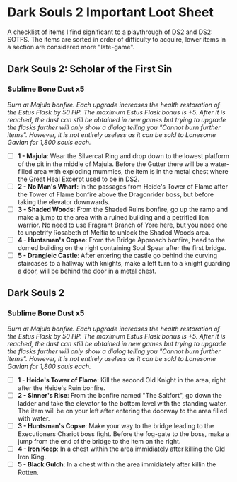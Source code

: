 # Dark Souls 2 Important Loot Sheet
A checklist of items I find significant to a playthrough of DS2 and DS2: SOTFS. The items are sorted in order of difficulty to acquire, lower items in a section are considered more "late-game".

## Dark Souls 2: Scholar of the First Sin
### Sublime Bone Dust x5
*Burn at Majula bonfire. Each upgrade increases the health restoration of the Estus Flask by 50 HP. The maximum Estus Flask bonus is +5. After it is reached, the dust can still be obtained in new games but trying to upgrade the flasks further will only show a dialog telling you "Cannot burn further items". However, it is not entirely useless as it can be sold to Lonesome Gavlan for 1,800 souls each.*
- [ ] **1 - Majula**: Wear the Silvercat Ring and drop down to the lowest platform of the pit in the middle of Majula. Before the Gutter there will be a water-filled area with exploding mummies, the item is in the metal chest where the Great Heal Excerpt used to be in DS2.
- [ ] **2 - No Man's Wharf**: In the passages from Heide's Tower of Flame after the Tower of Flame bonfire above the Dragonrider boss, but before taking the elevator downwards.
- [ ] **3 - Shaded Woods**: From the Shaded Ruins bonfire, go up the ramp and make a jump to the area with a ruined building and a petrified lion warrior. No need to use Fragrant Branch of Yore here, but you need one to unpetrify Rosabeth of Melfia to unlock the Shaded Woods area.
- [ ] **4 - Huntsman's Copse**: From the Bridge Approach bonfire, head to the domed building on the right containing Soul Spear after the first bridge.
- [ ] **5 - Drangleic Castle**: After entering the castle go behind the curving staircases to a hallway with knights, make a left turn to a knight guarding a door, will be behind the door in a metal chest.

## Dark Souls 2
### Sublime Bone Dust x5
*Burn at Majula bonfire. Each upgrade increases the health restoration of the Estus Flask by 50 HP. The maximum Estus Flask bonus is +5. After it is reached, the dust can still be obtained in new games but trying to upgrade the flasks further will only show a dialog telling you "Cannot burn further items". However, it is not entirely useless as it can be sold to Lonesome Gavlan for 1,800 souls each.*
- [ ] **1 - Heide's Tower of Flame**: Kill the second Old Knight in the area, right after the Heide's Ruin bonfire.
- [ ] **2 - Sinner's Rise**: From the bonfire named "The Saltfort", go down the ladder and take the elevator to the bottom level with the standing water. The item will be on your left after entering the doorway to the area filled with water.
- [ ] **3 - Huntsman's Copse**: Make your way to the bridge leading to the Executioners Chariot boss fight. Before the fog-gate to the boss, make a jump from the end of the bridge to the item on the right.
- [ ] **4 - Iron Keep**: In a chest within the area immidiately after killing the Old Iron King.
- [ ] **5 - Black Gulch**: In a chest within the area immidiately after killin the Rotten.
